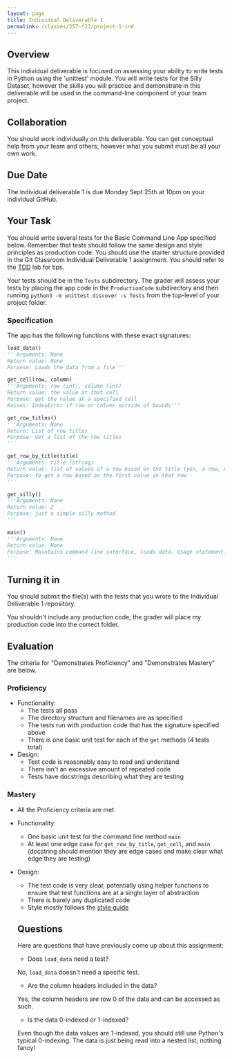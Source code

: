 ```yaml
---
layout: page
title: Individual Deliverable 1
permalink: /classes/257-f23/project-1-ind
---
```


## Overview

This individual deliverable is focused on assessing your ability to write tests in Python using the 'unittest' module.
You will write tests for the Silly Dataset, however the skills you will practice and demonstrate in this deliverable will be used in the command-line component of your team project.

## Collaboration

You should work individually on this deliverable.
You can get conceptual help from your team and others, however what you submit must be all your own work.

## Due Date

The individual deliverable 1 is due Monday Sept 25th at 10pm on your individual GitHub.

## Your Task

You should write several tests for the Basic Command Line App specified below.
Remember that tests should follow the same design and style principles as production code. You should use the starter structure provided in the Git Classroom Individual Deliverable 1 assignment. You should refer to the [TDD](tdd) lab for tips.

Your tests should be in the `Tests` subdirectory. The grader will assess your tests by placing the app code in the `ProductionCode` subdirectory and then running `python3 -m unittest discover -s Tests` from the top-level of your project folder.

### Specification

The app has the following functions with these exact signatures:

```python
load_data()
'''Arguments: None
Return value: None
Purpose: Loads the data from a file'''

get_cell(row, column)
'''Arguments: row (int), column (int)
Return value: the value at that cell
Purpose: get the value at a specified cell
Raises: IndexError if row or column outside of bounds'''

get_row_titles()
'''Arguments: None
Return: List of row titles
Purpose: Get a list of the row titles
'''

get_row_by_title(title)
'''Arguments: title (string)
Return value: list of values of a row based on the title (yes, a row, not a column as you would expect :) ); if row title isn't in table, returns empty list
Purpose: to get a row based on the first value in that row
'''

get_silly()
'''Arguments: None
Return value: 2
Purpose: just a simple silly method
'''

main()
'''Arguments: None
Return value: None
Purpose: Maintains command line interface, loads data. Usage statement: "Usage: python3 basic_cl.py row column". Prints cell value specified.
'''

```

## Turning it in

You should submit the file(s) with the tests that you wrote to the Individual Deliverable 1 repository.

You shouldn't include any production code; the grader will place my production code into the correct folder.

## Evaluation

The criteria for "Demonstrates Proficiency" and "Demonstrates Mastery" are below.

### Proficiency
* Functionality:
  * The tests all pass
  * The directory structure and filenames are as specified
  * The tests run with production code that has the signature specified above
  * There is one basic unit test for each of the `get` methods (4 tests total)
* Design:
  * Test code is reasonably easy to read and understand
  * There isn't an excessive amount of repeated code
  * Tests have docstrings describing what they are testing

### Mastery
* All the Proficiency criteria are met
* Functionality:
  * One basic unit test for the command line method `main`
  * At least one edge case for `get_row_by_title`, `get_cell`, and `main` (docstring should mention they are edge cases and make clear what edge they are testing)
* Design:
  * The test code is very clear, potentially using helper functions to ensure that test functions are at a single layer of abstraction
  * There is barely any duplicated code
  * Style mostly follows the [style guide](https://peps.python.org/pep-0008/)


  ## Questions
  Here are questions that have previously come up about this assignment:

  * Does `load_data` need a test?

  No, `load_data` doesn't need a specific test.

  * Are the column headers included in the data?

  Yes, the column headers are row 0 of the data and can be accessed as such.

  * Is the data 0-indexed or 1-indexed?

  Even though the data values are 1-indexed, you should still use Python's typical 0-indexing. The data is just being read into a nested list; nothing fancy!